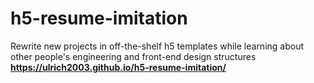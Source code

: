 # h5-resume-imitation
Rewrite new projects in off-the-shelf h5 templates while learning about other people's engineering and front-end design structures
**https://ulrich2003.github.io/h5-resume-imitation/**
